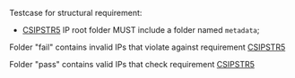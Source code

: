 Testcase for structural requirement:

- [CSIPSTR5](https://dilcisboard.github.io/E-ARK-CSIP/specification/implementation/structure/#CSIPSTR5)
    IP root folder MUST include a folder named `metadata`;

Folder "fail" contains invalid IPs that violate against requirement [CSIPSTR5](https://dilcisboard.github.io/E-ARK-CSIP/specification/implementation/structure/#CSIPSTR5)

Folder "pass" contains valid IPs that check requirement [CSIPSTR5](https://dilcisboard.github.io/E-ARK-CSIP/specification/implementation/structure/#CSIPSTR5)
